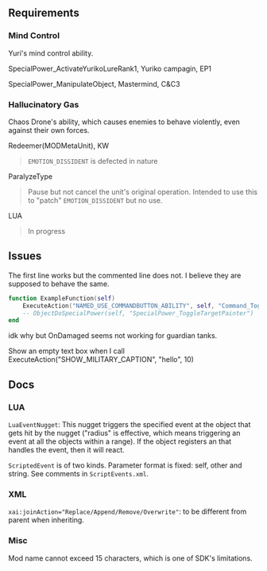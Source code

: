 ## Requirements

### Mind Control
Yuri's mind control ability.

SpecialPower_ActivateYurikoLureRank1, Yuriko campagin, EP1

SpecialPower_ManipulateObject, Mastermind, C&C3

### Hallucinatory Gas
Chaos Drone's ability, which causes enemies to behave violently, even against their own forces. 

Redeemer(MODMetaUnit), KW
> `EMOTION_DISSIDENT` is defected in nature

ParalyzeType
> Pause but not cancel the unit's original operation. Intended to use this to "patch"
`EMOTION_DISSIDENT` but no use.

LUA
> In progress


## Issues

The first line works but the commented line does not. I believe they are supposed to behave the
same.
```lua
function ExampleFunction(self)
    ExecuteAction("NAMED_USE_COMMANDBUTTON_ABILITY", self, "Command_ToggleTargetPainter")
    -- ObjectDoSpecialPower(self, "SpecialPower_ToggleTargetPainter")
end
```

idk why but OnDamaged seems not working for guardian tanks.

Show an empty text box when I call ExecuteAction("SHOW_MILITARY_CAPTION", "hello", 10)


## Docs

### LUA

`LuaEventNugget`: This nugget triggers the specified event at the
object that gets hit by the nugget ("radius" is effective, which means
triggering an event at all the objects within a range). If the
object registers an <EvenList> that handles the event, then it will
react.

`ScriptedEvent` is of two kinds. Parameter format is fixed: self, other and string.
See comments in `ScriptEvents.xml`.

### XML
`xai:joinAction="Replace/Append/Remove/Overwrite"`: to be different
from parent when inheriting.

### Misc
Mod name cannot exceed 15 characters, which is one of SDK's
limitations.

